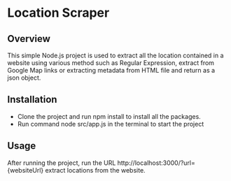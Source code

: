 # Location Scraper
## Overview
This simple Node.js project is used to extract all the location contained in a website using various method such as Regular Expression,
extract from Google Map links or extracting metadata from HTML file and return as a json object.
## Installation
- Clone the project and run npm install to install all the packages.
- Run command node src/app.js in the terminal to start the project
## Usage
After running the project, run the URL http://localhost:3000/?url={websiteUrl} extract locations from the website.
